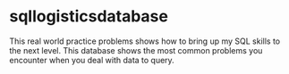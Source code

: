 # sqllogisticsdatabase
This real world practice problems shows how to bring up my SQL skills to the next level.    This database shows the most common problems you encounter when you deal with data to query.
